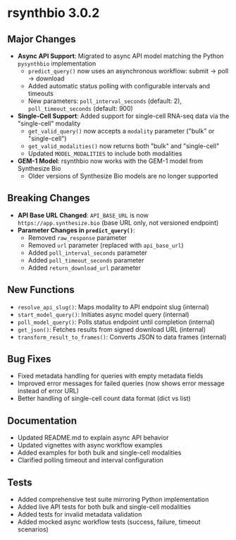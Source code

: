 # rsynthbio 3.0.2

## Major Changes

- **Async API Support**: Migrated to async API model matching the Python `pysynthbio` implementation
  - `predict_query()` now uses an asynchronous workflow: submit → poll → download
  - Added automatic status polling with configurable intervals and timeouts
  - New parameters: `poll_interval_seconds` (default: 2), `poll_timeout_seconds` (default: 900)
- **Single-Cell Support**: Added support for single-cell RNA-seq data via the "single-cell" modality
  - `get_valid_query()` now accepts a `modality` parameter ("bulk" or "single-cell")
  - `get_valid_modalities()` now returns both "bulk" and "single-cell"
  - Updated `MODEL_MODALITIES` to include both modalities
- **GEM-1 Model**: rsynthbio now works with the GEM-1 model from Synthesize Bio
  - Older versions of Synthesize Bio models are no longer supported

## Breaking Changes

- **API Base URL Changed**: `API_BASE_URL` is now `https://app.synthesize.bio` (base URL only, not versioned endpoint)
- **Parameter Changes in `predict_query()`**:
  - Removed `raw_response` parameter
  - Removed `url` parameter (replaced with `api_base_url`)
  - Added `poll_interval_seconds` parameter
  - Added `poll_timeout_seconds` parameter
  - Added `return_download_url` parameter

## New Functions

- `resolve_api_slug()`: Maps modality to API endpoint slug (internal)
- `start_model_query()`: Initiates async model query (internal)
- `poll_model_query()`: Polls status endpoint until completion (internal)
- `get_json()`: Fetches results from signed download URL (internal)
- `transform_result_to_frames()`: Converts JSON to data frames (internal)

## Bug Fixes

- Fixed metadata handling for queries with empty metadata fields
- Improved error messages for failed queries (now shows error message instead of error URL)
- Better handling of single-cell count data format (dict vs list)

## Documentation

- Updated README.md to explain async API behavior
- Updated vignettes with async workflow examples
- Added examples for both bulk and single-cell modalities
- Clarified polling timeout and interval configuration

## Tests

- Added comprehensive test suite mirroring Python implementation
- Added live API tests for both bulk and single-cell modalities
- Added tests for invalid metadata validation
- Added mocked async workflow tests (success, failure, timeout scenarios)
